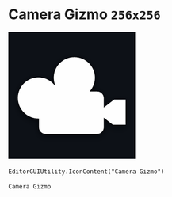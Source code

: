 # Camera Gizmo `256x256`
<img src="/img/Camera%20Gizmo.png" width=256 height=256>

``` CSharp
EditorGUIUtility.IconContent("Camera Gizmo")
```
```
Camera Gizmo
```
